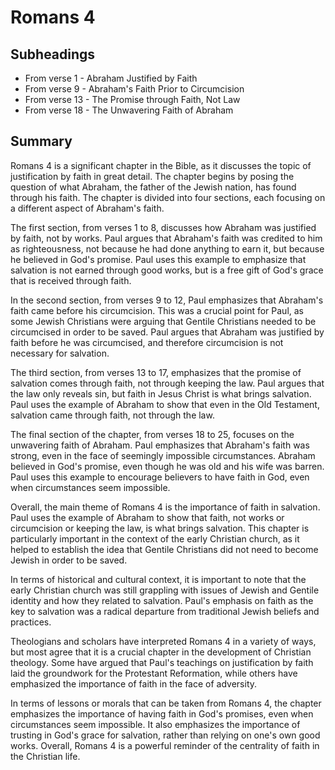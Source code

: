 # Romans 4

## Subheadings

* From verse 1 - Abraham Justified by Faith
* From verse 9 - Abraham's Faith Prior to Circumcision
* From verse 13 - The Promise through Faith, Not Law
* From verse 18 - The Unwavering Faith of Abraham

## Summary

Romans 4 is a significant chapter in the Bible, as it discusses the topic of justification by faith in great detail. The chapter begins by posing the question of what Abraham, the father of the Jewish nation, has found through his faith. The chapter is divided into four sections, each focusing on a different aspect of Abraham's faith.

The first section, from verses 1 to 8, discusses how Abraham was justified by faith, not by works. Paul argues that Abraham's faith was credited to him as righteousness, not because he had done anything to earn it, but because he believed in God's promise. Paul uses this example to emphasize that salvation is not earned through good works, but is a free gift of God's grace that is received through faith.

In the second section, from verses 9 to 12, Paul emphasizes that Abraham's faith came before his circumcision. This was a crucial point for Paul, as some Jewish Christians were arguing that Gentile Christians needed to be circumcised in order to be saved. Paul argues that Abraham was justified by faith before he was circumcised, and therefore circumcision is not necessary for salvation.

The third section, from verses 13 to 17, emphasizes that the promise of salvation comes through faith, not through keeping the law. Paul argues that the law only reveals sin, but faith in Jesus Christ is what brings salvation. Paul uses the example of Abraham to show that even in the Old Testament, salvation came through faith, not through the law.

The final section of the chapter, from verses 18 to 25, focuses on the unwavering faith of Abraham. Paul emphasizes that Abraham's faith was strong, even in the face of seemingly impossible circumstances. Abraham believed in God's promise, even though he was old and his wife was barren. Paul uses this example to encourage believers to have faith in God, even when circumstances seem impossible.

Overall, the main theme of Romans 4 is the importance of faith in salvation. Paul uses the example of Abraham to show that faith, not works or circumcision or keeping the law, is what brings salvation. This chapter is particularly important in the context of the early Christian church, as it helped to establish the idea that Gentile Christians did not need to become Jewish in order to be saved.

In terms of historical and cultural context, it is important to note that the early Christian church was still grappling with issues of Jewish and Gentile identity and how they related to salvation. Paul's emphasis on faith as the key to salvation was a radical departure from traditional Jewish beliefs and practices.

Theologians and scholars have interpreted Romans 4 in a variety of ways, but most agree that it is a crucial chapter in the development of Christian theology. Some have argued that Paul's teachings on justification by faith laid the groundwork for the Protestant Reformation, while others have emphasized the importance of faith in the face of adversity.

In terms of lessons or morals that can be taken from Romans 4, the chapter emphasizes the importance of having faith in God's promises, even when circumstances seem impossible. It also emphasizes the importance of trusting in God's grace for salvation, rather than relying on one's own good works. Overall, Romans 4 is a powerful reminder of the centrality of faith in the Christian life.